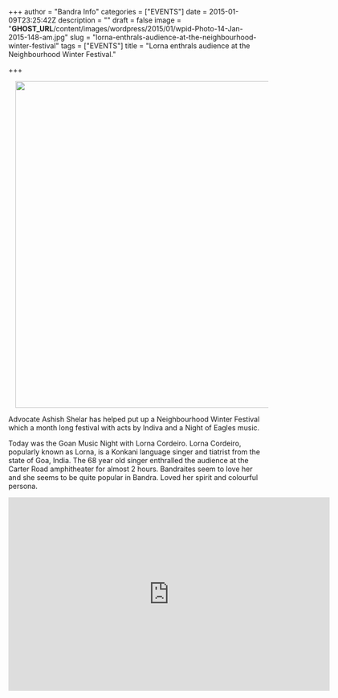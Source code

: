 +++
author = "Bandra Info"
categories = ["EVENTS"]
date = 2015-01-09T23:25:42Z
description = ""
draft = false
image = "__GHOST_URL__/content/images/wordpress/2015/01/wpid-Photo-14-Jan-2015-148-am.jpg"
slug = "lorna-enthrals-audience-at-the-neighbourhood-winter-festival"
tags = ["EVENTS"]
title = "Lorna enthrals audience at the Neighbourhood Winter Festival."

+++


<div class="separator" style="clear: both; text-align: center;"><a href="https://instagram.com/p/xowWGoh8VL/" target="_blank" style="margin-left: 1em; margin-right: 1em;"><img loading="lazy" src="https://scontent-a.cdninstagram.com/hphotos-xaf1/t51.2885-15/10729225_709325855832740_1224989813_n.jpg" id="blogsy-1421261594250.7847" class="aligncenter" alt="" width="650" height="650"></a></div>
<p> Advocate Ashish Shelar has helped put up a Neighbourhood Winter Festival which a month long festival with acts by Indiva and a Night of Eagles music. </p>
<p>Today was the Goan Music Night with Lorna Cordeiro. Lorna Cordeiro, popularly known as Lorna, is a Konkani language singer and tiatrist from the state of Goa, India. The 68 year old singer enthralled the audience at the Carter Road amphitheater for almost 2 hours. Bandraites seem to love her and she seems to be quite popular in Bandra. Loved her spirit and colourful persona.</p>
<div class="separator" style="text-align: center;"><iframe title="YouTube video player" class="youtube-player" type="text/html" width="640" height="385" src="https://www.youtube.com/embed/Vuo58BJp0kw" frameborder="0" allowfullscreen=""></iframe></div>
<p>&nbsp;</p>
<p>&nbsp;</p>
<p>&nbsp;</p>



